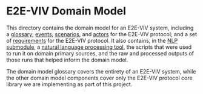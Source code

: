 # E2E-VIV Domain Model

This directory contains the domain model for an E2E-VIV system, including a [glossary](./lando/domain.lando); [events](./lando/events.lando), [scenarios](./lando/scenarios.lando), and [actors](./lando/protocol_actors.lando) for the E2E-VIV protocol; and a set of [requirements](./lando/requirements/) for the E2E-VIV protocol. It also contains, in the [NLP submodule](./NLP), a [natural language processing tool](./NLP/phrases/), the scripts that were used to run it on domain primary sources, and the raw and processed outputs of those runs that helped inform the domain model.

The domain model glossary covers the entirety of an E2E-VIV system, while the other domain model components cover only the E2E-VIV protocol core library we are implementing as part of this project.

